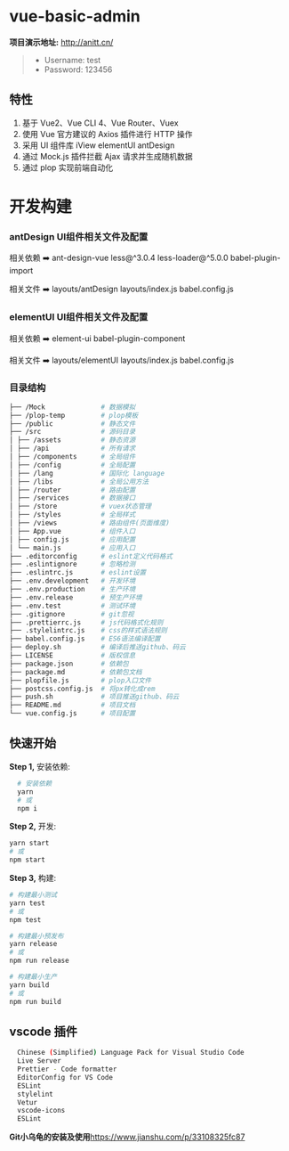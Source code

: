 # vue-basic-admin

**项目演示地址:** <http://anitt.cn/>

> - Username: test
> - Password: 123456

## 特性

1.  基于 Vue2、Vue CLI 4、Vue Router、Vuex
2.  使用 Vue 官方建议的 Axios 插件进行 HTTP 操作
3.  采用 UI 组件库 iView elementUI antDesign
4.  通过 Mock.js 插件拦截 Ajax 请求并生成随机数据
5.  通过 plop 实现前端自动化

# 开发构建

### antDesign UI组件相关文件及配置
 
 相关依赖 :arrow_right:  ant-design-vue less@^3.0.4 less-loader@^5.0.0 babel-plugin-import
 
 相关文件 :arrow_right:  layouts/antDesign layouts/index.js babel.config.js

### elementUI UI组件相关文件及配置
 
 相关依赖 :arrow_right:  element-ui babel-plugin-component
 
 相关文件 :arrow_right:  layouts/elementUI layouts/index.js babel.config.js


### 目录结构

```bash
├── /Mock              # 数据模拟
├── /plop-temp         # plop模板
├── /public            # 静态文件
├── /src               # 源码目录
│ ├── /assets          # 静态资源
│ ├── /api             # 所有请求
│ ├── /components      # 全局组件
│ ├── /config          # 全局配置
│ ├── /lang            # 国际化 language
│ ├── /libs            # 全局公用方法
│ ├── /router          # 路由配置
│ ├── /services        # 数据接口
│ ├── /store           # vuex状态管理
│ ├── /styles          # 全局样式
│ ├── /views           # 路由组件(页面维度)
│ ├── App.vue          # 组件入口
│ ├── config.js        # 应用配置
│ └── main.js          # 应用入口
├── .editorconfig      # eslint定义代码格式
├── .eslintignore      # 忽略检测
├── .eslintrc.js       # eslint设置
├── .env.development   # 开发环境
├── .env.production    # 生产环境
├── .env.release       # 预生产环境
├── .env.test          # 测试环境
├── .gitignore         # git忽视
├── .prettierrc.js     # js代码格式化规则
├── .stylelintrc.js    # css的样式语法规则
├── babel.config.js    # ES6语法编译配置
├── deploy.sh          # 编译后推送github、码云
├── LICENSE            # 版权信息
├── package.json       # 依赖包
├── package.md         # 依赖包文档
├── plopfile.js        # plop入口文件
├── postcss.config.js  # 将px转化成rem
├── push.sh            # 项目推送github、码云
├── README.md          # 项目文档
└── vue.config.js      # 项目配置
```


## 快速开始

**Step 1,** 安装依赖:

```bash
  # 安装依赖
  yarn
  # 或
  npm i
```

**Step 2,** 开发:

```bash
yarn start
# 或
npm start
```

**Step 3,** 构建:

```bash
# 构建最小测试
yarn test
# 或
npm test

# 构建最小预发布
yarn release
# 或
npm run release

# 构建最小生产
yarn build
# 或
npm run build
```

## vscode 插件

```bash
  Chinese (Simplified) Language Pack for Visual Studio Code
  Live Server
  Prettier - Code formatter
  EditorConfig for VS Code
  ESLint
  stylelint
  Vetur
  vscode-icons
  ESLint
```

**Git小乌龟的安装及使用**<https://www.jianshu.com/p/33108325fc87>
